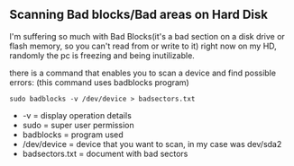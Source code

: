 ## Scanning Bad blocks/Bad areas on Hard Disk  

I'm suffering so much with Bad Blocks(it's a bad section on a disk drive or flash memory, so you can't read from or write to it)
right now on my HD, randomly the pc is freezing and being inutilizable.

there is a command that enables you to scan a device and find possible errors:
(this command uses badblocks program)

```sudo badblocks -v /dev/device > badsectors.txt``` 

* -v              = display operation details
* sudo            = super user permission 
* badblocks       = program used 
* /dev/device     = device that you want to scan, in my case was dev/sda2
* badsectors.txt  = document with bad sectors
